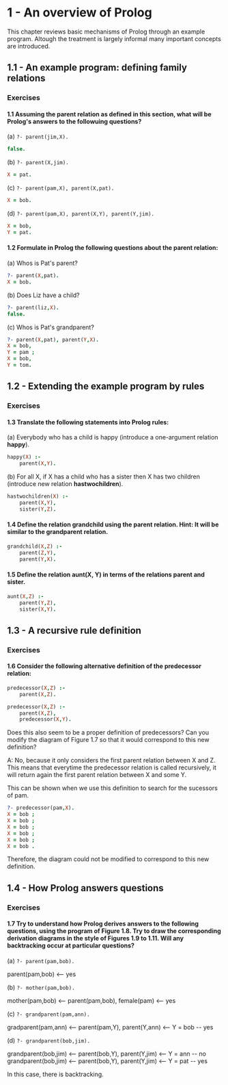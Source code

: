 # 1 - An overview of Prolog

This chapter reviews basic mechanisms of Prolog through an example program. Altough the treatment is largely informal many important concepts are introduced.

## 1.1 - An example program: defining family relations

### Exercises 

#### 1.1 Assuming the parent relation as defined in this section, what will be Prolog's answers to the followuing questions?

(a) `?- parent(jim,X).`

```prolog
false.
```

(b) `?- parent(X,jim).`

```prolog
X = pat.
```

(c) `?- parent(pam,X), parent(X,pat).`

```prolog
X = bob.
```

(d) `?- parent(pam,X), parent(X,Y), parent(Y,jim).`

```prolog
X = bob,
Y = pat.
```

#### 1.2 Formulate in Prolog the following questions about the parent relation:

(a) Whos is Pat's parent?

```prolog
?- parent(X,pat).
X = bob.
```

(b) Does Liz have a child?

```prolog
?- parent(liz,X).
false.
```

(c) Whos is Pat's grandparent?

```prolog
?- parent(X,pat), parent(Y,X).
X = bob,
Y = pam ;
X = bob,
Y = tom.
```

## 1.2 - Extending the example program by rules

### Exercises 

#### 1.3 Translate the following statements into Prolog rules:

(a) Everybody who has a child is happy (introduce a one-argument relation **happy**).

```prolog
happy(X) :-
    parent(X,Y).
```

(b) For all X, if X has a child who has a sister then X has two children (introduce new relation **hastwochildren**).

```prolog
hastwochildren(X) :-
    parent(X,Y),
    sister(Y,Z).
```

#### 1.4 Define the relation grandchild using the parent relation. Hint: It will be similar to the grandparent relation.

```prolog
grandchild(X,Z) :-
    parent(Z,Y),
    parent(Y,X).
```

#### 1.5 Define the relation aunt(X, Y) in terms of the relations parent and sister.

```prolog
aunt(X,Z) :-
    parent(Y,Z),
    sister(X,Y).
```
## 1.3 - A recursive rule definition

### Exercises 

#### 1.6 Consider the following alternative definition of the predecessor relation:

```prolog
predecessor(X,Z) :-
    parent(X,Z).

predecessor(X,Z) :-
    parent(X,Z),
    predecessor(X,Y).
```

Does this also seem to be a proper definition of predecessors? Can you modify the diagram of Figure 1.7 so that it would correspond to this new definition?

A: No, because it only considers the first parent relation between X and Z. This means that everytime the predecessor relation is called recursively, it will return again the first parent relation between X and some Y. 

This can be shown when we use this definition to search for the sucessors of pam.

```prolog
?- predecessor(pam,X).
X = bob ;
X = bob ;
X = bob ;
X = bob ;
X = bob ;
X = bob .
```

Therefore, the diagram could not be modified to correspond to this new definition.

## 1.4 - How Prolog answers questions

### Exercises

#### 1.7 Try to understand how Prolog derives answers to the following questions, using the program of Figure 1.8. Try to draw the corresponding derivation diagrams in the style of Figures 1.9 to 1.11. Will any backtracking occur at particular questions?

(a) `?- parent(pam,bob).`

parent(pam,bob) <-- yes

(b) `?- mother(pam,bob).`

mother(pam,bob) <-- parent(pam,bob), female(pam) <-- yes

(c) `?- grandparent(pam,ann).`

gradparent(pam,ann) <-- parent(pam,Y), parent(Y,ann) <-- Y = bob -- yes 

(d) `?- grandparent(bob,jim).`

grandparent(bob,jim) <-- parent(bob,Y), parent(Y,jim) <-- Y = ann -- no
grandparent(bob,jim) <-- parent(bob,Y), parent(Y,jim) <-- Y = pat -- yes

In this case, there is backtracking.
